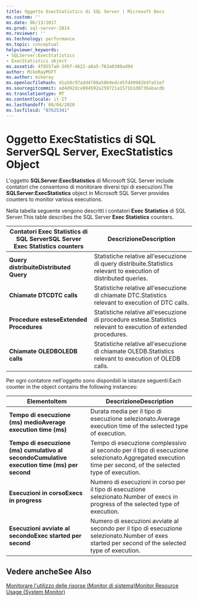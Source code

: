```yaml
---
title: Oggetto ExecStatistics di SQL Server | Microsoft Docs
ms.custom: ''
ms.date: 06/13/2017
ms.prod: sql-server-2014
ms.reviewer: ''
ms.technology: performance
ms.topic: conceptual
helpviewer_keywords:
- SQLServer:ExecStatistics
- ExecStatistics object
ms.assetid: 4f8557a8-345f-4622-a8a5-763a0388ad94
author: MikeRayMSFT
ms.author: mikeray
ms.openlocfilehash: d1a50c97add4708a58b9edc45fd49982b97a51ef
ms.sourcegitcommit: ad4d92dce894592a259721a1571b1d8736abacdb
ms.translationtype: MT
ms.contentlocale: it-IT
ms.lasthandoff: 08/04/2020
ms.locfileid: "87625341"
---
```

# <a name="sql-server-execstatistics-object"></a><span data-ttu-id="20668-102">Oggetto ExecStatistics di SQL Server</span><span class="sxs-lookup"><span data-stu-id="20668-102">SQL Server, ExecStatistics Object</span></span>
  <span data-ttu-id="20668-103">L'oggetto **SQLServer:ExecStatistics** di Microsoft SQL Server include contatori che consentono di monitorare diversi tipi di esecuzioni.</span><span class="sxs-lookup"><span data-stu-id="20668-103">The **SQLServer:ExecStatistics** object in Microsoft SQL Server provides counters to monitor various executions.</span></span>  
  
 <span data-ttu-id="20668-104">Nella tabella seguente vengono descritti i contatori **Exec Statistics** di SQL Server.</span><span class="sxs-lookup"><span data-stu-id="20668-104">This table describes the SQL Server **Exec Statistics** counters.</span></span>  
  
|<span data-ttu-id="20668-105">Contatori Exec Statistics di SQL Server</span><span class="sxs-lookup"><span data-stu-id="20668-105">SQL Server Exec Statistics counters</span></span>|<span data-ttu-id="20668-106">Descrizione</span><span class="sxs-lookup"><span data-stu-id="20668-106">Description</span></span>|  
|-----------------------------------------|-----------------|  
|<span data-ttu-id="20668-107">**Query distribuite**</span><span class="sxs-lookup"><span data-stu-id="20668-107">**Distributed Query**</span></span>|<span data-ttu-id="20668-108">Statistiche relative all'esecuzione di query distribuite.</span><span class="sxs-lookup"><span data-stu-id="20668-108">Statistics relevant to execution of distributed queries.</span></span>|  
|<span data-ttu-id="20668-109">**Chiamate DTC**</span><span class="sxs-lookup"><span data-stu-id="20668-109">**DTC calls**</span></span>|<span data-ttu-id="20668-110">Statistiche relative all'esecuzione di chiamate DTC.</span><span class="sxs-lookup"><span data-stu-id="20668-110">Statistics relevant to execution of DTC calls.</span></span>|  
|<span data-ttu-id="20668-111">**Procedure estese**</span><span class="sxs-lookup"><span data-stu-id="20668-111">**Extended Procedures**</span></span>|<span data-ttu-id="20668-112">Statistiche relative all'esecuzione di procedure estese.</span><span class="sxs-lookup"><span data-stu-id="20668-112">Statistics relevant to execution of extended procedures.</span></span>|  
|<span data-ttu-id="20668-113">**Chiamate OLEDB**</span><span class="sxs-lookup"><span data-stu-id="20668-113">**OLEDB calls**</span></span>|<span data-ttu-id="20668-114">Statistiche relative all'esecuzione di chiamate OLEDB.</span><span class="sxs-lookup"><span data-stu-id="20668-114">Statistics relevant to execution of OLEDB calls.</span></span>|  
  
 <span data-ttu-id="20668-115">Per ogni contatore nell'oggetto sono disponibili le istanze seguenti:</span><span class="sxs-lookup"><span data-stu-id="20668-115">Each counter in the object contains the following instances:</span></span>  
  
|<span data-ttu-id="20668-116">Elemento</span><span class="sxs-lookup"><span data-stu-id="20668-116">Item</span></span>|<span data-ttu-id="20668-117">Descrizione</span><span class="sxs-lookup"><span data-stu-id="20668-117">Description</span></span>|  
|----------|-----------------|  
|<span data-ttu-id="20668-118">**Tempo di esecuzione (ms) medio**</span><span class="sxs-lookup"><span data-stu-id="20668-118">**Average execution time (ms)**</span></span>|<span data-ttu-id="20668-119">Durata media per il tipo di esecuzione selezionato.</span><span class="sxs-lookup"><span data-stu-id="20668-119">Average execution time of the selected type of execution.</span></span>|  
|<span data-ttu-id="20668-120">**Tempo di esecuzione (ms) cumulativo al secondo**</span><span class="sxs-lookup"><span data-stu-id="20668-120">**Cumulative execution time (ms) per second**</span></span>|<span data-ttu-id="20668-121">Tempo di esecuzione complessivo al secondo per il tipo di esecuzione selezionato.</span><span class="sxs-lookup"><span data-stu-id="20668-121">Aggregated execution time per second, of the selected type of execution.</span></span>|  
|<span data-ttu-id="20668-122">**Esecuzioni in corso**</span><span class="sxs-lookup"><span data-stu-id="20668-122">**Execs in progress**</span></span>|<span data-ttu-id="20668-123">Numero di esecuzioni in corso per il tipo di esecuzione selezionato.</span><span class="sxs-lookup"><span data-stu-id="20668-123">Number of execs in progress of the selected type of execution.</span></span>|  
|<span data-ttu-id="20668-124">**Esecuzioni avviate al secondo**</span><span class="sxs-lookup"><span data-stu-id="20668-124">**Exec started per second**</span></span>|<span data-ttu-id="20668-125">Numero di esecuzioni avviate al secondo per il tipo di esecuzione selezionato.</span><span class="sxs-lookup"><span data-stu-id="20668-125">Number of exes started per second of the selected type of execution.</span></span>|  
  
## <a name="see-also"></a><span data-ttu-id="20668-126">Vedere anche</span><span class="sxs-lookup"><span data-stu-id="20668-126">See Also</span></span>  
 [<span data-ttu-id="20668-127">Monitorare l'utilizzo delle risorse &#40;Monitor di sistema&#41;</span><span class="sxs-lookup"><span data-stu-id="20668-127">Monitor Resource Usage &#40;System Monitor&#41;</span></span>](monitor-resource-usage-system-monitor.md)  
  
  
